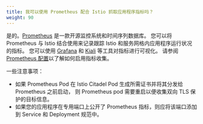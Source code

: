 ```yaml
---
title: 我可以使用 Prometheus 配合 Istio 抓取应用程序指标吗？
weight: 90
---
```


是的。[Prometheus](https://prometheus.io/) 是一款开源监控系统和时间序列数据库。
您可以将 Prometheus 与 Istio 结合使用来记录跟踪 Istio 和服务网格内应用程序运行状况的指标。
您可以使用 [Grafana](/zh/docs/ops/integrations/grafana/) 和
[Kiali](/zh/docs/tasks/observability/kiali/) 等工具对指标进行可视化。
请参阅 [Prometheus 配置](/zh/docs/ops/integrations/prometheus/#Configuration)以了解如何启用指标收集。

一些注意事项：

- 如果 Prometheus Pod 在 Istio Citadel Pod 生成所需证书并将其分发给 Prometheus 之前启动，
  则 Prometheus pod 需要重启以便收集双向 TLS 保护的目标信息。
- 如果您的应用程序在专用端口上公开了 Prometheus 指标，则应将该端口添加到 Service 和 Deployment 规范中。
